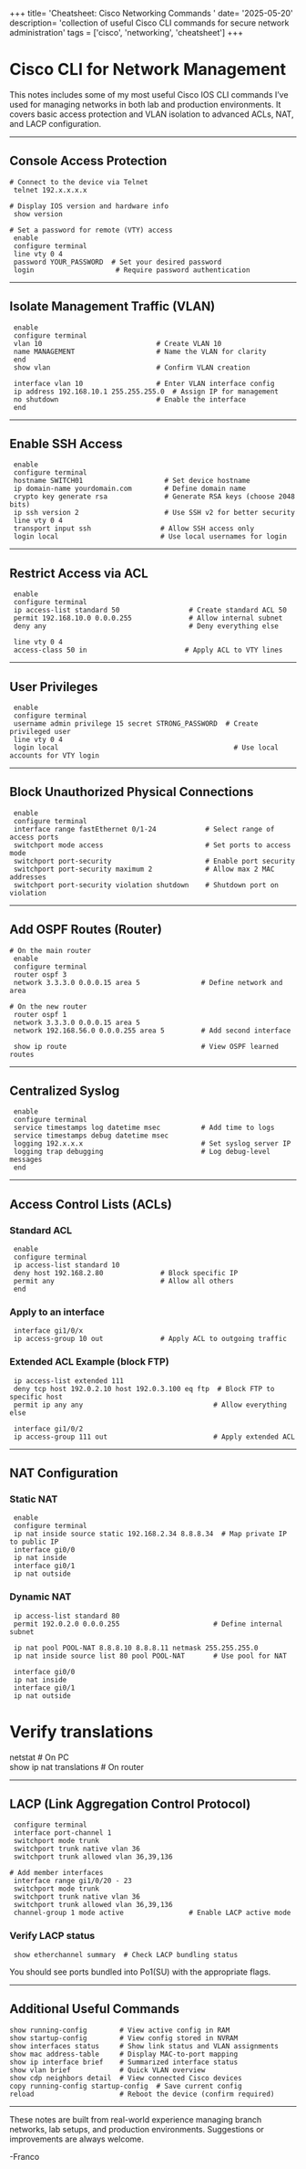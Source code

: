 +++
title= 'Cheatsheet: Cisco Networking Commands '
date= '2025-05-20'
description= 'collection of useful Cisco CLI commands for secure network administration'
tags = ['cisco', 'networking', 'cheatsheet']
+++
# Cisco CLI  for Network Management

This notes includes some of my most useful Cisco IOS CLI commands I’ve used for managing networks in both lab and production environments. It covers basic access protection and VLAN isolation to advanced ACLs, NAT, and LACP configuration.

---

## Console Access Protection

```
# Connect to the device via Telnet
 telnet 192.x.x.x.x

# Display IOS version and hardware info
 show version

# Set a password for remote (VTY) access
 enable
 configure terminal
 line vty 0 4
 password YOUR_PASSWORD  # Set your desired password
 login                    # Require password authentication
```

---

## Isolate Management Traffic (VLAN)

```
 enable
 configure terminal
 vlan 10                            # Create VLAN 10
 name MANAGEMENT                    # Name the VLAN for clarity
 end
 show vlan                          # Confirm VLAN creation

 interface vlan 10                  # Enter VLAN interface config
 ip address 192.168.10.1 255.255.255.0  # Assign IP for management
 no shutdown                        # Enable the interface
 end
```

---

## Enable SSH Access

```
 enable
 configure terminal
 hostname SWITCH01                    # Set device hostname
 ip domain-name yourdomain.com        # Define domain name
 crypto key generate rsa              # Generate RSA keys (choose 2048 bits)
 ip ssh version 2                     # Use SSH v2 for better security
 line vty 0 4
 transport input ssh                 # Allow SSH access only
 login local                         # Use local usernames for login
```

---

## Restrict Access via ACL

```
 enable
 configure terminal
 ip access-list standard 50                 # Create standard ACL 50
 permit 192.168.10.0 0.0.0.255              # Allow internal subnet
 deny any                                   # Deny everything else

 line vty 0 4
 access-class 50 in                        # Apply ACL to VTY lines
```

---

## User Privileges

```
 enable
 configure terminal
 username admin privilege 15 secret STRONG_PASSWORD  # Create privileged user
 line vty 0 4
 login local                                           # Use local accounts for VTY login
```

---

## Block Unauthorized Physical Connections

```
 enable
 configure terminal
 interface range fastEthernet 0/1-24            # Select range of access ports
 switchport mode access                         # Set ports to access mode
 switchport port-security                       # Enable port security
 switchport port-security maximum 2             # Allow max 2 MAC addresses
 switchport port-security violation shutdown    # Shutdown port on violation
```

---

## Add OSPF Routes (Router)

```
# On the main router
 enable
 configure terminal
 router ospf 3
 network 3.3.3.0 0.0.0.15 area 5               # Define network and area

# On the new router
 router ospf 1
 network 3.3.3.0 0.0.0.15 area 5
 network 192.168.56.0 0.0.0.255 area 5         # Add second interface

 show ip route                                 # View OSPF learned routes
```

---

## Centralized Syslog

```
 enable
 configure terminal
 service timestamps log datetime msec          # Add time to logs
 service timestamps debug datetime msec
 logging 192.x.x.x                             # Set syslog server IP
 logging trap debugging                        # Log debug-level messages
 end
```

---

## Access Control Lists (ACLs)

### Standard ACL

```
 enable
 configure terminal
 ip access-list standard 10
 deny host 192.168.2.80              # Block specific IP
 permit any                          # Allow all others
 end
```

### Apply to an interface

```
 interface gi1/0/x
 ip access-group 10 out              # Apply ACL to outgoing traffic
```

### Extended ACL Example (block FTP)

```
 ip access-list extended 111
 deny tcp host 192.0.2.10 host 192.0.3.100 eq ftp  # Block FTP to specific host
 permit ip any any                                # Allow everything else

 interface gi1/0/2
 ip access-group 111 out                          # Apply extended ACL
```

---

## NAT Configuration

### Static NAT

```
 enable
 configure terminal
 ip nat inside source static 192.168.2.34 8.8.8.34  # Map private IP to public IP
 interface gi0/0
 ip nat inside
 interface gi0/1
 ip nat outside
```

### Dynamic NAT

```
 ip access-list standard 80
 permit 192.0.2.0 0.0.0.255                       # Define internal subnet

 ip nat pool POOL-NAT 8.8.8.10 8.8.8.11 netmask 255.255.255.0
 ip nat inside source list 80 pool POOL-NAT       # Use pool for NAT

 interface gi0/0
 ip nat inside
 interface gi0/1
 ip nat outside
```

# Verify translations

netstat # On PC  
show ip nat translations # On router

---

## LACP (Link Aggregation Control Protocol)

```
 configure terminal
 interface port-channel 1
 switchport mode trunk
 switchport trunk native vlan 36
 switchport trunk allowed vlan 36,39,136

# Add member interfaces
 interface range gi1/0/20 - 23
 switchport mode trunk
 switchport trunk native vlan 36
 switchport trunk allowed vlan 36,39,136
 channel-group 1 mode active                # Enable LACP active mode
```

### Verify LACP status

```
 show etherchannel summary  # Check LACP bundling status
```

You should see ports bundled into Po1(SU) with the appropriate flags.

---

## Additional Useful Commands

```
show running-config        # View active config in RAM
show startup-config        # View config stored in NVRAM
show interfaces status     # Show link status and VLAN assignments
show mac address-table     # Display MAC-to-port mapping
show ip interface brief    # Summarized interface status
show vlan brief            # Quick VLAN overview
show cdp neighbors detail  # View connected Cisco devices
copy running-config startup-config  # Save current config
reload                     # Reboot the device (confirm required)
```

---

These notes are built from real-world experience managing branch networks, lab setups, and production environments. Suggestions or improvements are always welcome.

-Franco


